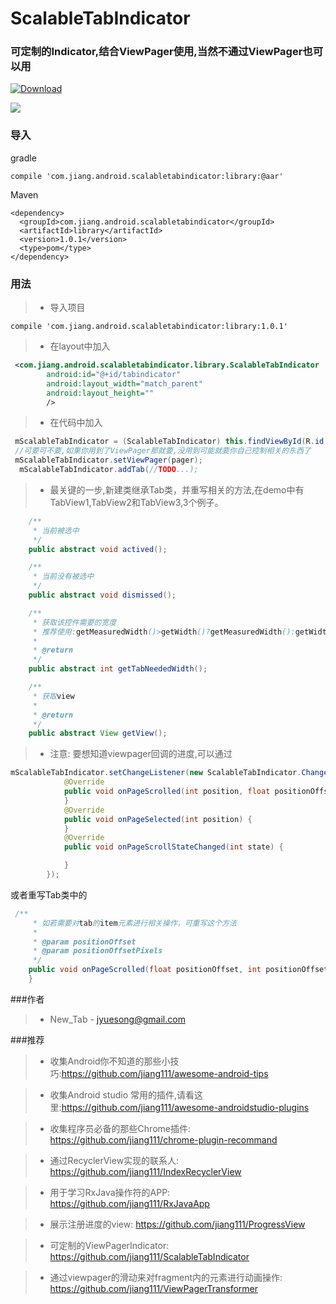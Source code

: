 # ScalableTabIndicator
### 可定制的Indicator,结合ViewPager使用,当然不通过ViewPager也可以用
[ ![Download](https://api.bintray.com/packages/yuesong/maven/ScalableTabIndicator/images/download.svg) ](https://bintray.com/yuesong/maven/ScalableTabIndicator/_latestVersion)



![](https://raw.githubusercontent.com/jiang111/ScalableTabIndicator/master/art/7.gif)


### 导入
gradle
```
compile 'com.jiang.android.scalabletabindicator:library:@aar'

```


Maven
```
<dependency>
  <groupId>com.jiang.android.scalabletabindicator</groupId>
  <artifactId>library</artifactId>
  <version>1.0.1</version>
  <type>pom</type>
</dependency>
```

### 用法

>* 导入项目

  ```
  compile 'com.jiang.android.scalabletabindicator:library:1.0.1'
  
  ```

>* 在layout中加入

  ```xml
   <com.jiang.android.scalabletabindicator.library.ScalableTabIndicator
          android:id="@+id/tabindicator"
          android:layout_width="match_parent"
          android:layout_height=""
          />
  ```

>* 在代码中加入

  ```java
   mScalableTabIndicator = (ScalableTabIndicator) this.findViewById(R.id.tabindicator);
   //可要可不要,如果你用到了ViewPager那就要,没用到可能就要你自己控制相关的东西了
   mScalableTabIndicator.setViewPager(pager); 
    mScalableTabIndicator.addTab(//TODO...);
  ```

>* 最关键的一步,新建类继承Tab类，并重写相关的方法,在demo中有TabView1,TabView2和TabView3,3个例子。

  ```java
      /**
       * 当前被选中
       */
      public abstract void actived();
  
      /**
       * 当前没有被选中
       */
      public abstract void dismissed();
  
      /**
       * 获取该控件需要的宽度
       * 推荐使用:getMeasuredWidth()>getWidth()?getMeasuredWidth():getWidth()
       *
       * @return
       */
      public abstract int getTabNeededWidth();
  
      /**
       * 获取view
       *
       * @return
       */
      public abstract View getView();
  
  ```
>* 注意: 要想知道viewpager回调的进度,可以通过

```java
mScalableTabIndicator.setChangeListener(new ScalableTabIndicator.ChangeListener() {
            @Override
            public void onPageScrolled(int position, float positionOffset, int positionOffsetPixels) {
            }
            @Override
            public void onPageSelected(int position) {
            }
            @Override
            public void onPageScrollStateChanged(int state) {

            }
        });
```

或者重写Tab类中的

```java
 /**
     * 如若需要对tab的item元素进行相关操作，可重写这个方法
     *
     * @param positionOffset
     * @param positionOffsetPixels
     */
    public void onPageScrolled(float positionOffset, int positionOffsetPixels) {
    }
```

###作者
>* New_Tab - <jyuesong@gmail.com>

###推荐

>* 收集Android你不知道的那些小技巧:https://github.com/jiang111/awesome-android-tips

>* 收集Android studio 常用的插件,请看这里:https://github.com/jiang111/awesome-androidstudio-plugins

>* 收集程序员必备的那些Chrome插件: https://github.com/jiang111/chrome-plugin-recommand

>* 通过RecyclerView实现的联系人: https://github.com/jiang111/IndexRecyclerView

>* 用于学习RxJava操作符的APP: https://github.com/jiang111/RxJavaApp

>* 展示注册进度的view: https://github.com/jiang111/ProgressView

>* 可定制的ViewPagerIndicator: https://github.com/jiang111/ScalableTabIndicator

>* 通过viewpager的滑动来对fragment内的元素进行动画操作: https://github.com/jiang111/ViewPagerTransformer

